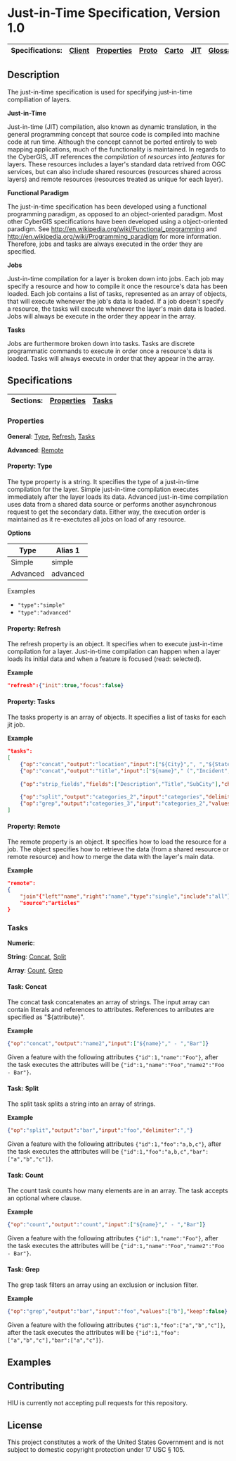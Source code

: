 Just-in-Time Specification, Version 1.0
================

| Specifications: | [Client](https://github.com/state-hiu/cybergis-client-spec/blob/master/1.0/README.md) | [Properties](https://github.com/state-hiu/cybergis-client-spec/blob/master/1.0/cybergis-client-spec-properties-1.0.md) | [Proto](https://github.com/state-hiu/cybergis-client-spec/blob/master/1.0/cybergis-client-spec-proto-1.0.md) | [Carto](https://github.com/state-hiu/cybergis-client-spec/blob/master/1.0/cybergis-client-spec-carto-1.0.md) | [JIT](https://github.com/state-hiu/cybergis-client-spec/blob/master/1.0/cybergis-client-spec-jit-1.0.md) | [Glossaries](https://github.com/state-hiu/cybergis-client-spec/blob/master/1.0/cybergis-client-spec-glossary-1.0.md) | [Bookmarks](https://github.com/state-hiu/cybergis-client-spec/blob/master/1.0/cybergis-client-spec-bookmarks-1.0.md) |
| ---- |  ---- |  ---- |  ---- |  ---- |  ---- |   ---- |   ---- |

## Description

The just-in-time specification is used for specifying just-in-time compiliation of layers.

**Just-in-Time**

Just-in-time (JIT) compilation, also known as dynamic translation, in the general programming concept that source code is compiled into machine code at run time.  Although the concept cannot be ported entirely to web mapping applications, much of the functionality is maintained.  In regards to the CyberGIS, JIT references the _compilation_ of _resources_ into _features_ for layers.  These resources includes a layer's standard data retrived from OGC services, but can also include shared resources (resources shared across layers) and remote resources (resources treated as unique for each layer).

**Functional Paradigm**

The just-in-time specification has been developed using a functional programming paradigm, as opposed to an object-oriented paradigm.  Most other CyberGIS specifications have been developed using a object-oriented paradigm.  See http://en.wikipedia.org/wiki/Functional_programming and http://en.wikipedia.org/wiki/Programming_paradigm for more information.  Therefore, jobs and tasks are always executed in the order they are specified.

**Jobs**

Just-in-time compilation for a layer is broken down into jobs.  Each job may specify a resource and how to compile it once the resource's data has been loaded.  Each job contains a list of tasks, represented as an array of objects, that will execute whenever the job's data is loaded.  If a job doesn't specify a resource, the tasks will execute whenever the layer's main data is loaded.  Jobs will always be execute in the order they appear in the array.

**Tasks**

Jobs are furthermore broken down into tasks.  Tasks are discrete programmatic commands to execute in order once a resource's data is loaded.  Tasks will always execute in order that they appear in the array.

## Specifications

| Sections: | [Properties](#properties) | [Tasks](#tasks) | 
| ---- |  ---- |  ---- |

### Properties

**General**: [Type](#type), [Refresh](#refresh), [Tasks](#tasks)

**Advanced**:  [Remote](#remote)

#### Property: Type

The type property is a string.  It specifies the type of a just-in-time compilation for the layer.  Simple just-in-time compilation executes immediately after the layer loads its data.  Advanced just-in-time compilation uses data from a shared data source or performs another asynchronous request to get the secondary data.  Either way, the execution order is maintained as it re-exectutes all jobs on load of any resource.

**Options**

| Type | Alias 1 | 
| ---- | ---- |
| Simple | simple |
| Advanced | advanced |

Examples

- `"type":"simple"`
- `"type":"advanced"`

#### Property: Refresh

The refresh property is an object.  It specifies when to execute just-in-time compilation for a layer.  Just-in-time compilation can happen when a layer loads its initial data and when a feature is focused (read: selected).

**Example**

```JSON
"refresh":{"init":true,"focus":false}
```

#### Property: Tasks

The tasks property is an array of objects.  It specifies a list of tasks for each jit job.

**Example**

```JSON
"tasks":
[
	{"op":"concat","output":"location","input":["${City}",", ","${State}"]},
	{"op":"concat","output":"title","input":["${name}"," (","Incident",")"]},
			
	{"op":"strip_fields","fields":["Description","Title","SubCity"],"characters":" '\t\n\""},
			
	{"op":"split","output":"categories_2","input":"categories","delimiter":","},
	{"op":"grep","output":"categories_3","input":"categories_2","values":["Extrajudicial Killing"],"keep":false}
]
```

#### Property: Remote

The remote property is an object.  It specifies how to load the resource for a job.  The object specifies how to retrieve the data (from a shared resource or remote resource) and how to merge the data with the layer's main data.

**Example**

```JSON
"remote":
{
	"join"{"left""name","right":"name","type":"single","include":"all"},
	"source":"articles"
}
```

### Tasks

**Numeric**:

**String**: [Concat](#task-concat), [Split](#task-split)

**Array**: [Count](#task-count), [Grep](#task-grep)


#### Task: Concat

The concat task concatenates an array of strings.  The input array can contain literals and references to attributes.  References to arributes are specified as "${attribute}".

**Example**

```JSON
{"op":"concat","output":"name2","input":["${name}"," - ","Bar"]}
```
Given a feature with the following attributes `{"id":1,"name":"Foo"}`, after the task executes the attributes will be `{"id":1,"name":"Foo","name2":"Foo - Bar"}`.

#### Task: Split

The split task splits a string into an array of strings.

**Example**

```JSON
{"op":"split","output":"bar","input":"foo","delimiter":","}
```
Given a feature with the following attributes `{"id":1,"foo":"a,b,c"}`, after the task executes the attributes will be `{"id":1,"foo":"a,b,c","bar":["a","b","c"]}`.

#### Task: Count

The count task counts how many elements are in an array.  The task accepts an optional where clause.

**Example**

```JSON
{"op":"count","output":"count","input":["${name}"," - ","Bar"]}
```
Given a feature with the following attributes `{"id":1,"name":"Foo"}`, after the task executes the attributes will be `{"id":1,"name":"Foo","name2":"Foo - Bar"}`.

#### Task: Grep

The grep task filters an array using an exclusion or inclusion filter.

**Example**

```JSON
{"op":"grep","output":"bar","input":"foo","values":["b"],"keep":false}
```
Given a feature with the following attributes `{"id":1,"foo":["a","b","c"]}`, after the task executes the attributes will be `{"id":1,"foo":["a","b","c"],"bar":["a","c"]}`.

## Examples

## Contributing

HIU is currently not accepting pull requests for this repository.

## License
This project constitutes a work of the United States Government and is not subject to domestic copyright protection under 17 USC § 105.

